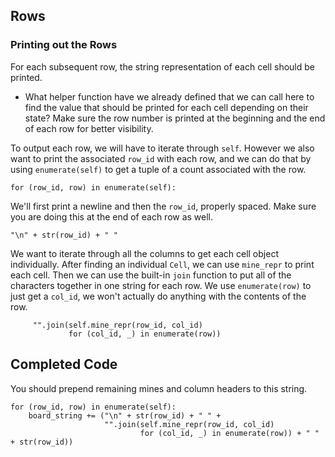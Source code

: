 ## Rows

### Printing out the Rows
For each subsequent row, the string representation of each cell should be printed.
* What helper function have we already defined that we can call here to find the value that should be printed for each cell depending on their state?
Make sure the row number is printed at the beginning and the end of each row for better visibility.

To output each row, we will have to iterate through `self`. However we also want to print the associated `row_id` with each row, and we can do that by using `enumerate(self)` to get a tuple of a count associated with the row. 
```
for (row_id, row) in enumerate(self):
```

We'll first print a newline and then the `row_id`, properly spaced. Make sure you are doing this at the end of each row as well.
```
"\n" + str(row_id) + " "
```

We want to iterate through all the columns to get each cell object individually. After finding an individual `Cell`, we can use `mine_repr` to print each cell. Then we can use the built-in `join` function to put all of the characters together in one string for each row. We use `enumerate(row)` to just get a `col_id`, we won't actually do anything with the contents of the row. 
```
     "".join(self.mine_repr(row_id, col_id) 
             for (col_id, _) in enumerate(row)) 
```

## Completed Code
You should prepend remaining mines and column headers to this string.
```
for (row_id, row) in enumerate(self):
    board_string += ("\n" + str(row_id) + " " +
                     "".join(self.mine_repr(row_id, col_id)
                             for (col_id, _) in enumerate(row)) + " " + str(row_id))
```
